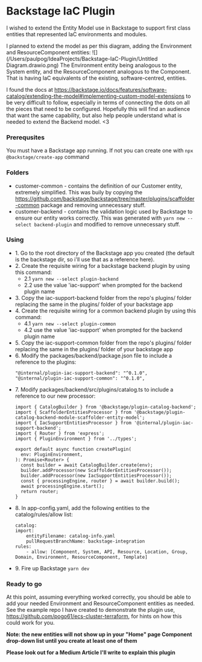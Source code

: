 # Backstage IaC Plugin
I wished to extend the Entity Model use in Backstage to support first class entities that represented IaC environments and modules.

I planned to extend the model as per this diagram, adding the Environment and ResourceComponent entities:
![](/Users/paulpog/IdeaProjects/Backstage-IaC-Plugin/Untitled Diagram.drawio.png)
The Environment entity being analogous to the System entity, and the ResourceComponent analogous to the Component. That is having IaC equivalents of the existing, software-centred, entities.  

I found the docs at https://backstage.io/docs/features/software-catalog/extending-the-model#implementing-custom-model-extensions to be very difficult to follow, especially in terms of connecting the dots on all the pieces that need to be configured. Hopefully this will find an audience that want the same capability, but also help people understand what is needed to extend the Backend model. <3

### Prerequsites

You must have a Backstage app running. If not you can create one with `npx @backstage/create-app` command

### Folders

* customer-common - contains the definition of our Customer entity, extremely simplified. This was buily by copying the https://github.com/backstage/backstage/tree/master/plugins/scaffolder-common package and removing unnecessary stuff.
* customer-backend - contains the validation logic used by Backstage to ensure our entity works correctly. This was generated with `yarn new --select backend-plugin` and modified to remove unnecessary stuff.

### Using

* 1\. Go to the  root directory of the Backstage app you created (the default is the backstage dir, so i'll use that as a reference here).
* 2\. Create the requisite wiring for a backstage backend plugin by using this command:
  * 2\.1 `yarn new --select plugin-backend`
  * 2\.2 use the value 'iac-support' when prompted for the backend plugin name
* 3\. Copy the iac-support-backend folder from the repo's plugins/ folder replacing the same in the  plugins/ folder of your backstage app
* 4\. Create the requisite wiring for a common backend plugin by using this command:
  * 4\.1 `yarn new --select plugin-common`
  * 4\.2 use the value 'iac-support' when prompted for the backend plugin name
* 5\. Copy the iac-support-common folder from the repo's plugins/ folder replacing the same in the  plugins/ folder of your backstage app
* 6\. Modify the packages/backend/package.json file to include a reference to the plugins:
    ```
    "@internal/plugin-iac-support-backend": "^0.1.0",  
    "@internal/plugin-iac-support-common": "^0.1.0",
    ```
* 7\. Modify packages/backend/src/plugins/catalog.ts to include a reference to our new processor:
   ```
   import { CatalogBuilder } from '@backstage/plugin-catalog-backend';
   import { ScaffolderEntitiesProcessor } from '@backstage/plugin-catalog-backend-module-scaffolder-entity-model';
   import { IacSupportEntitiesProcessor } from '@internal/plugin-iac-support-backend';
   import { Router } from 'express';
   import { PluginEnvironment } from '../types';
   
   export default async function createPlugin(
     env: PluginEnvironment,
   ): Promise<Router> {
     const builder = await CatalogBuilder.create(env);
     builder.addProcessor(new ScaffolderEntitiesProcessor());
     builder.addProcessor(new IacSupportEntitiesProcessor());
     const { processingEngine, router } = await builder.build();
     await processingEngine.start();
     return router;
   }

    ```
* 8\. In app-config.yaml, add the following entities to the catalog/rules/allow list:
    ```
    catalog:
    import:
        entityFilename: catalog-info.yaml
        pullRequestBranchName: backstage-integration
    rules:
        - allow: [Component, System, API, Resource, Location, Group, Domain, Environment, ResourceComponent, Template]
    ```
* 9\. Fire up Backstage `yarn dev`

### Ready to go

At this point, assuming everything worked correctly, you should be able to add your needed Environment and ResourceComponent entities as needed.
See the example repo I have created to demonstrate the plugin use,  https://github.com/pogo61/ecs-cluster-terraform, for hints on how this could work for you.

**Note: the new entities will not show up in your "Home" page Component drop-down list until you create at least one of them**

**Please look out for a Medium Article I'll write to explain this plugin**
